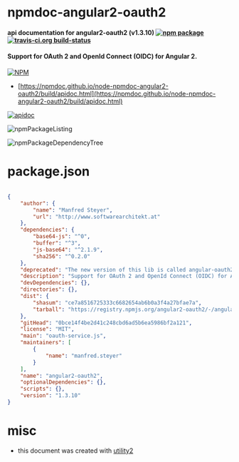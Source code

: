 # npmdoc-angular2-oauth2

#### api documentation for  angular2-oauth2 (v1.3.10)  [![npm package](https://img.shields.io/npm/v/npmdoc-angular2-oauth2.svg?style=flat-square)](https://www.npmjs.org/package/npmdoc-angular2-oauth2) [![travis-ci.org build-status](https://api.travis-ci.org/npmdoc/node-npmdoc-angular2-oauth2.svg)](https://travis-ci.org/npmdoc/node-npmdoc-angular2-oauth2)

#### Support for OAuth 2 and OpenId Connect (OIDC) for Angular 2.

[![NPM](https://nodei.co/npm/angular2-oauth2.png?downloads=true&downloadRank=true&stars=true)](https://www.npmjs.com/package/angular2-oauth2)

- [https://npmdoc.github.io/node-npmdoc-angular2-oauth2/build/apidoc.html](https://npmdoc.github.io/node-npmdoc-angular2-oauth2/build/apidoc.html)

[![apidoc](https://npmdoc.github.io/node-npmdoc-angular2-oauth2/build/screenCapture.buildCi.browser.%252Ftmp%252Fbuild%252Fapidoc.html.png)](https://npmdoc.github.io/node-npmdoc-angular2-oauth2/build/apidoc.html)

![npmPackageListing](https://npmdoc.github.io/node-npmdoc-angular2-oauth2/build/screenCapture.npmPackageListing.svg)

![npmPackageDependencyTree](https://npmdoc.github.io/node-npmdoc-angular2-oauth2/build/screenCapture.npmPackageDependencyTree.svg)



# package.json

```json

{
    "author": {
        "name": "Manfred Steyer",
        "url": "http://www.softwarearchitekt.at"
    },
    "dependencies": {
        "base64-js": "^0",
        "buffer": "^3",
        "js-base64": "^2.1.9",
        "sha256": "^0.2.0"
    },
    "deprecated": "The new version of this lib is called angular-oauth2-oidc to follow the new naming conventions of the core team. Plase don't use this version anymore",
    "description": "Support for OAuth 2 and OpenId Connect (OIDC) for Angular 2.",
    "devDependencies": {},
    "directories": {},
    "dist": {
        "shasum": "ce7a8516725333c6682654ab6b0a3f4a27bfae7a",
        "tarball": "https://registry.npmjs.org/angular2-oauth2/-/angular2-oauth2-1.3.10.tgz"
    },
    "gitHead": "0bce14f4be2d41c248cbd6ad5b6ea5986bf2a121",
    "license": "MIT",
    "main": "oauth-service.js",
    "maintainers": [
        {
            "name": "manfred.steyer"
        }
    ],
    "name": "angular2-oauth2",
    "optionalDependencies": {},
    "scripts": {},
    "version": "1.3.10"
}
```



# misc
- this document was created with [utility2](https://github.com/kaizhu256/node-utility2)
